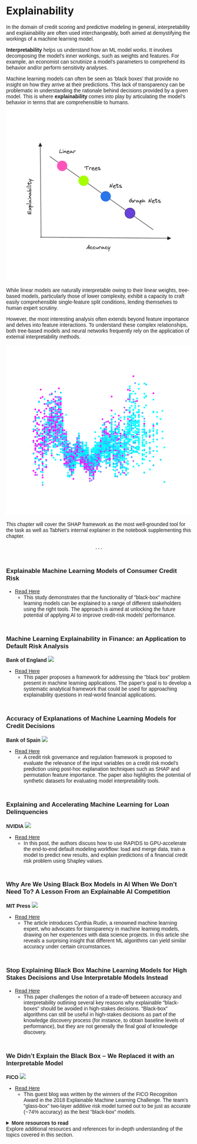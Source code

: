 # Explainability

<span style="font-family: Karma, sans-serif;">

In the domain of credit scoring and predictive modeling in general, interpretability and explainability are often used interchangeably, both aimed at demystifying the workings of a machine learning model.

<b>Interpretability</b> helps us understand how an ML model works. It involves decomposing the model's inner workings, such as weights and features. For example, an economist can scrutinize a  model's parameters to comprehend its behavior and/or perform sensitivity analyses.

Machine learning models can often be seen as 'black boxes' that provide no insight on how they arrive at their predictions. This lack of transparency can be problematic in understanding the rationale behind decisions provided by a given model. This is where <b>explainability</b> comes into play by articulating the model's behavior in terms that are comprehensible to humans.

![Image](../images/accuracy_explainability_small.png)

While linear models are naturally interpretable owing to their linear weights, tree-based models, particularly those of lower complexity, exhibit a capacity to craft easily comprehensible single-feature split conditions, lending themselves to human expert scrutiny.

However, the most interesting analysis often extends beyond feature importance and delves into feature interactions. To understand these complex relationships, both tree-based models and neural networks frequently rely on the application of external interpretability methods.

![Image](../images/pdp_small.png)

This chapter will cover the SHAP framework as the most well-grounded tool for the task as well as TabNet's internal explainer in the notebook supplementing this chapter.

<center><code> ... </code></center>

<br><p style="font-size: 1.2em; font-weight: bold;">Explainable Machine Learning Models of Consumer Credit Risk</p>

- [Read Here](https://papers.ssrn.com/sol3/papers.cfm?abstract_id=4006840)
  - This study demonstrates that the functionality of "black-box" machine learning models can be explained to a range of different stakeholders using the right tools. The approach is aimed at unlocking the future potential of applying AI to improve credit-risk models' performance.

<br><p style="font-size: 1.2em; font-weight: bold;">Machine Learning Explainability in Finance: an Application to Default Risk Analysis</p>
<p><b>Bank of England</b> <img src="https://upload.wikimedia.org/wikipedia/de/7/72/Bank_of_England_logo.svg" width=70></p>

- [Read Here](https://www.bankofengland.co.uk/working-paper/2019/machine-learning-explainability-in-finance-an-application-to-default-risk-analysis)
  - This paper proposes a framework for addressing the "black box" problem present in machine learning applications. The paper's goal is to develop a systematic analytical framework that could be used for approaching explainability questions in real-world ﬁnancial applications.

<br><p style="font-size: 1.2em; font-weight: bold;">Accuracy of Explanations of Machine Learning Models for Credit Decisions</p>
<p><b>Bank of Spain</b> <img src="https://upload.wikimedia.org/wikipedia/commons/4/4f/Logo_Banco_de_Espa%C3%B1a.svg" width=70></p>

- [Read Here](https://papers.ssrn.com/sol3/papers.cfm?abstract_id=4144780)
  - A credit risk governance and regulation framework is proposed to evaluate the relevance of the input variables on a credit risk model’s prediction using post-hoc explanation techniques such as SHAP and permutation feature importance. The paper also highlights the potential of synthetic datasets for evaluating model interpretability tools.

<br><p style="font-size: 1.2em; font-weight: bold;">Explaining and Accelerating Machine Learning for Loan Delinquencies</p>
<p><b>NVIDIA</b> <img src="https://upload.wikimedia.org/wikipedia/sco/2/21/Nvidia_logo.svg", width=20></p>

- [Read Here](https://developer.nvidia.com/blog/explaining-and-accelerating-machine-learning-for-loan-delinquencies/)
  - In this post, the authors discuss how to use RAPIDS to GPU-accelerate the end-to-end default modeling workflow: load and merge data, train a model to predict new results, and explain predictions of a financial credit risk problem using Shapley values.

<br><p style="font-size: 1.2em; font-weight: bold;">Why Are We Using Black Box Models in AI When We Don’t Need To? A Lesson From an Explainable AI Competition</p>
<p><b>MIT Press</b> <img src="https://upload.wikimedia.org/wikipedia/commons/1/10/MIT_Press_logo.svg" width=10></p>

- [Read Here](https://hdsr.mitpress.mit.edu/pub/f9kuryi8/release/8)
  - The article introduces Cynthia Rudin, a renowned machine learning expert, who advocates for transparency in machine learning models, drawing on her experiences with data science projects. In this article she reveals a surprising insight that different ML algorithms can yield similar accuracy under certain circumstances.

<br><p style="font-size: 1.2em; font-weight: bold;">Stop Explaining Black Box Machine Learning Models for High Stakes Decisions and Use Interpretable Models Instead</p>

- [Read Here](https://arxiv.org/abs/1811.10154)
  - This paper challenges the notion of a trade-off between accuracy and interpretability outlining several key reasons why explainable "black-boxes" should be avoided in high-stakes decisions. "Black-box" algorithms can still be useful in high-stakes decisions as part of the knowledge discovery process (for instance, to obtain baseline levels of performance), but they are not generally the final goal of knowledge discovery.

<br><p style="font-size: 1.2em; font-weight: bold;">We Didn’t Explain the Black Box – We Replaced it with an Interpretable Model</p>
<p><b>FICO</b> <img src="https://upload.wikimedia.org/wikipedia/commons/9/9a/FICO_logo.svg" width=25></p>

- [Read Here](https://arxiv.org/abs/1811.10154)
  - This guest blog was written by the winners of the FICO Recognition Award in the 2018 Explainable Machine Learning Challenge. The team's "glass-box" two-layer additive risk model turned out to be just as accurate (~74% accuracy) as the best "black-box" models.

<details><summary class="summary-box"><b>More resources to read</b><br> Explore additional resources and references for in-depth understanding of the topics covered in this section.</summary>
  <br>
  <p>
  <a href="https://www.packtpub.com/product/interpretable-machine-learning-with-python/9781800203907">Interpretable Machine Learning with Python</a><br>
  </p>
  <p>
  <a href="https://www.nature.com/articles/s41597-023-01974-x">Evaluating Explainability for Graph Neural Networks</a><br>
  </p>
  <p>
  <a href="https://www.sciencedirect.com/science/article/pii/S0377221723005088">Interpretable Machine Learning for Imbalanced Credit Scoring Datasets</a><br>
  </p>
  <p>
  <a href="https://docs.aws.amazon.com/whitepapers/latest/model-explainability-aws-ai-ml/interpretability-versus-explainability.html">Interpretability Versus Explainability - AWS Whitepaper</a><br>
  </p>
  <p>
  <a href="https://www.insightpartners.com/ideas/responsible-ai-governance/">Investor POV: AI Governance and Responsible Use</a><br>
  </p>
  <p>
  <a href="https://juanitorduz.github.io/interpretable_ml">Exploring Tools for Interpretable Machine Learning</a><br>
  </p>
  <p>
  <a href="https://domino.ai/blog/shap-lime-python-libraries-part-1-great-explainers-pros-cons">SHAP and LIME Python Libraries: Part 1 - Great Explainers, with Pros and Cons to Both - domino.ai </a><br>
  </p>
</details>
</span>

